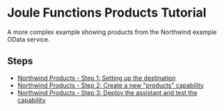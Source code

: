 # Joule Functions Products Tutorial

A more complex example showing products from the Northwind example OData service.

## Steps

* [Northwind Products - Step 1: Setting up the destination](step1/index.md)
* [Northwind Products - Step 2: Create a new "products" capability](step2/index.md)
* [Northwind Products - Step 3: Deploy the assistant and test the capability](step3/index.md)
